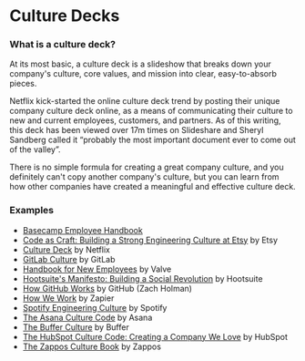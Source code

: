 # Culture Decks

### What is a culture deck? 

At its most basic, a culture deck is a slideshow that breaks down your company's culture, core values, and mission into clear, easy-to-absorb pieces. 

Netflix kick-started the online culture deck trend by posting their unique company culture deck online, as a means of communicating their culture to new and current employees, customers, and partners. As of this writing, this deck has been viewed over 17m times on Slideshare and Sheryl Sandberg called it “probably the most important document ever to come out of the valley”. 

There is no simple formula for creating a great company culture, and you definitely can't copy another company's culture, but you can learn from how other companies have created a meaningful and effective culture deck. 

### Examples

* [Basecamp Employee Handbook](https://github.com/basecamp/handbook)
* [Code as Craft: Building a Strong Engineering Culture at Etsy](https://www.slideshare.net/chaddickerson/code-as-craft-building-a-strong-engineering-culture-at-etsy?) by Etsy
* [Culture Deck](https://jobs.netflix.com/culture) by Netflix
* [GitLab Culture](https://about.gitlab.com/company/culture/) by GitLab
* [Handbook for New Employees](https://cdn.cloudflare.steamstatic.com/apps/valve/Valve_NewEmployeeHandbook.pdf) by Valve
* [Hootsuite's Manifesto: Building a Social Revolution](https://www.slideshare.net/hootsuite/hootsuite-manifesto) by Hootsuite
* [How GitHub Works](https://vimeo.com/43684882) by GitHub (Zach Holman)
* [How We Work](https://zapier.com/jobs/) by Zapier
* [Spotify Engineering Culture](https://www.youtube.com/watch?v=4GK1NDTWbkY) by Spotify
* [The Asana Culture Code](https://www.slideshare.net/asana/the-asana-culture-code-62785680) by Asana
* [The Buffer Culture](https://www.slideshare.net/Bufferapp/buffer-culture-06-with-a-change-to-be-a-no-ego-doer) by Buffer
* [The HubSpot Culture Code: Creating a Company We Love](https://blog.hubspot.com/blog/tabid/6307/bid/34234/the-hubspot-culture-code-creating-a-company-we-love.aspx) by HubSpot
* [The Zappos Culture Book](https://www.zapposinsights.com/culture-book) by Zappos
